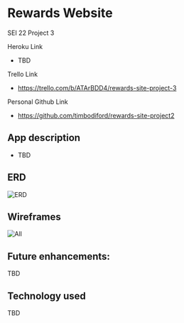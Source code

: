 # Rewards Website

SEI 22 Project 3 


Heroku Link
  * TBD
  
Trello Link
  * https://trello.com/b/ATArBDD4/rewards-site-project-3
  
 Personal Github Link
  * https://github.com/timbodiford/rewards-site-project2

## App description
  * TBD

## ERD
![ERD](https://www.lucidchart.com/documents/edit/1646d4e7-67b8-4bac-840a-9e0b083c873a/0?beaconFlowId=1CB1EDDB1558069F)


## Wireframes
![All]()


## Future enhancements:
TBD
  


## Technology used
TBD


